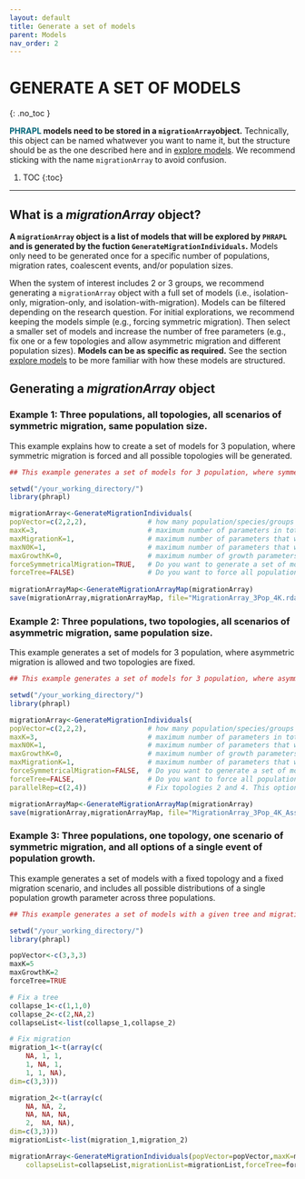 ```yaml
---
layout: default
title: Generate a set of models
parent: Models
nav_order: 2
---
```



# GENERATE A SET OF MODELS
{: .no_toc }

**<font color='#006579'>PHRAPL</font> models need to be stored in a `migrationArray`object.** Technically, this object can be named whatwever you want to name it, but the structure should be as the one described here and in [explore models](https://phrapl.github.io/Content/GenerateSetModels/3c.exploreMigrationArray.html). We recommend sticking with the name `migrationArray` to avoid confusion.

1. TOC
{:toc}
___

## What is a _migrationArray_ object?

**A `migrationArray` object is a list of models that will be explored by `PHRAPL` and is generated by the fuction `GenerateMigrationIndividuals`.** Models only need to be generated once for a specific number of populations, migration rates, coalescent events, and/or population sizes.

When the system of interest includes 2 or 3 groups, we recommend generating a `migrationArray` object with a full set of models (i.e., isolation-only, migration-only, and isolation-with-migration). Models can be filtered depending on the research question. For initial explorations, we recommend keeping the models simple (e.g., forcing symmetric migration). Then select a smaller set of models and increase the number of free parameters (e.g., fix one or a few topologies and allow asymmetric migration and different population sizes).
**Models can be as specific as required.** See the section [explore models](https://phrapl.github.io/Content/GenerateSetModels/3c.exploreMigrationArray.html) to be more familiar with how these models are structured.

## Generating a _migrationArray_ object

### Example 1: Three populations, all topologies, all scenarios of symmetric migration, same population size.
This example explains how to create a set of models for 3 population, where symmetric migration is forced and all possible topologies will be generated.

```r
## This example generates a set of models for 3 population, where symmetric migration is forced and all possible topologies and island models will be created.

setwd("/your_working_directory/")
library(phrapl)

migrationArray<-GenerateMigrationIndividuals(
popVector=c(2,2,2),               # how many population/species/groups do you have? If you have 2, then type c(2,2) or c(3,3) [the number of individuals doesn't matter here]. In this example, there are 3 populations.
maxK=3,                           # maximum number of parameters in total (considering migration rates and coalescent events)
maxMigrationK=1,                  # maximum number of parameters that will be assigned to migration rates
maxN0K=1,                         # maximum number of parameters that will be assigned to population sizes
maxGrowthK=0,                     # maximum number of growth parameters that will be incorporated into the model set
forceSymmetricalMigration=TRUE,   # Do you want to generate a set of models with symmetric migration among all populations? (TRUE/FALSE)
forceTree=FALSE)                  # Do you want to force all population to collapse? (if TRUE only fully-resolved trees will be included in the set of models)
 
migrationArrayMap<-GenerateMigrationArrayMap(migrationArray) 
save(migrationArray,migrationArrayMap, file="MigrationArray_3Pop_4K.rda")
```

### Example 2: Three populations, two topologies, all scenarios of asymmetric migration, same population size.
This example generates a set of models for 3 population, where asymmetric migration is allowed and two topologies are fixed.

```r
## This example generates a set of models for 3 population, where asymmetric migration is allowed and two topologies are fixed (2 and 4).

setwd("/your_working_directory/")
library(phrapl)

migrationArray<-GenerateMigrationIndividuals(
popVector=c(2,2,2),               # how many population/species/groups do you have? If you have 2, then type c(2,2) or c(3,3) [the number of individuals doesn't matter here]. In this example, there are 3 populations.
maxK=3,                           # maximum number of parameters in total (considering migration rates and coalescence events)
maxN0K=1,                         # maximum number of parameters that will be assigned to population sizes
maxGrowthK=0,                     # maximum number of growth parameters that will be incorporated into the model set
maxMigrationK=1,                  # maximum number of parameters that will be assigned to migration rates
forceSymmetricalMigration=FALSE,  # Do you want to generate a set of model with symmetric migration among all populations? (TRUE/FALSE)
forceTree=FALSE,                  # Do you want to force all population to collapse? (if TRUE only fully-resolved trees will be included in the set of models)
parallelRep=c(2,4))               # Fix topologies 2 and 4. This option requires previous exploration of similar migrationArray objects.

migrationArrayMap<-GenerateMigrationArrayMap(migrationArray) 
save(migrationArray,migrationArrayMap, file="MigrationArray_3Pop_4K_AssymMig_forcedTree_2and4.rda")
```
### Example 3: Three populations, one topology, one scenario of symmetric migration, and all options of a single event of population growth.
This example generates a set of models with a fixed topology and a fixed migration scenario, and includes all possible distributions of a single population growth parameter across three populations. 

```r
## This example generates a set of models with a given tree and migration scenario and all possible distributions of a single population growth parameter across three populations.

setwd("/your_working_directory/")
library(phrapl)

popVector<-c(3,3,3)
maxK=5
maxGrowthK=2
forceTree=TRUE

# Fix a tree
collapse_1<-c(1,1,0)
collapse_2<-c(2,NA,2)
collapseList<-list(collapse_1,collapse_2)

# Fix migration
migration_1<-t(array(c(
 	NA, 1, 1,
 	1, NA, 1,
	1, 1, NA),
dim=c(3,3)))

migration_2<-t(array(c(
 	NA, NA, 2,
	NA, NA, NA,
	2,  NA, NA),
dim=c(3,3)))
migrationList<-list(migration_1,migration_2)

migrationArray<-GenerateMigrationIndividuals(popVector=popVector,maxK=maxK,maxGrowthK=maxGrowthK,
 	collapseList=collapseList,migrationList=migrationList,forceTree=forceTree)
```







